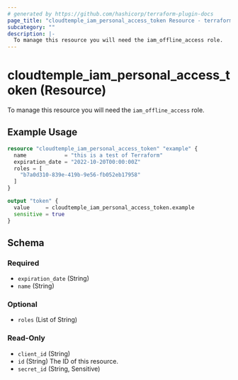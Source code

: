 ```yaml
---
# generated by https://github.com/hashicorp/terraform-plugin-docs
page_title: "cloudtemple_iam_personal_access_token Resource - terraform-provider-cloudtemple"
subcategory: ""
description: |-
  To manage this resource you will need the iam_offline_access role.
---
```


# cloudtemple_iam_personal_access_token (Resource)

To manage this resource you will need the `iam_offline_access` role.

## Example Usage

```terraform
resource "cloudtemple_iam_personal_access_token" "example" {
  name            = "this is a test of Terraform"
  expiration_date = "2022-10-20T00:00:00Z"
  roles = [
    "b7a0d310-839e-419b-9e56-fb052eb17958"
  ]
}

output "token" {
  value     = cloudtemple_iam_personal_access_token.example
  sensitive = true
}
```

<!-- schema generated by tfplugindocs -->
## Schema

### Required

- `expiration_date` (String)
- `name` (String)

### Optional

- `roles` (List of String)

### Read-Only

- `client_id` (String)
- `id` (String) The ID of this resource.
- `secret_id` (String, Sensitive)


